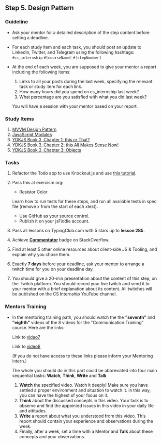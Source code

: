 ## Step 5. Design Pattern

### Guideline

- Ask your mentor for a detailed description of the step content before setting a deadline.

- For each study item and each task, you should post an update to LinkedIn, Twitter, and Telegram using the following hashtags:
`#cs_internship`
`#[courseName]`
`#[stepNumber]`

- At the end of each week, you are supposed to give your mentor a report including the following items:
  1. Links to all your posts during the last week, specifying the relevant task or study item for each link.
  2. How many hours did you spend on cs_internship last week?
  3. What percentage are you satisfied with what you did last week?
  
  You will have a session with your mentor based on your report.

### Study Items <!-- omit in toc -->

1. [MVVM Design Pattern](https://youtu.be/5qqTAAY7W_Y)
2. [JavaScript Modules](https://www.freecodecamp.org/news/javascript-modules-a-beginner-s-guide-783f7d7a5fcc/)
3. [YDKJS Book 3, Chapter 1: this or That?](https://github.com/getify/You-Dont-Know-JS/blob/1st-ed/this%20%26%20object%20prototypes/ch1.md)
4. [YDKJS Book 3, Chapter 2: this All Makes Sense Now!](https://github.com/getify/You-Dont-Know-JS/blob/1st-ed/this%20%26%20object%20prototypes/ch2.md)
5. [YDKJS Book 3, Chapter 3: Objects](https://github.com/getify/You-Dont-Know-JS/blob/1st-ed/this%20%26%20object%20prototypes/ch3.md)

### Tasks <!-- omit in toc -->

1. Refactor the Todo app to use Knockout.js and use [this tutorial](http://learn.knockoutjs.com/#/?tutorial=intro).

2. Pass this at exercism.org:

   - Resistor Color

   Learn how to run tests for these steps, and run all available tests in spec file (remove x from the start of each xtest).

   - Use GitHub as your source control.
   - Publish it on your jsFiddle account.

3. Pass all lessons on TypingClub.com with 5 stars up to **lesson 285**.
4. Achieve [**Commentator**](https://stackoverflow.com/help/badges/31/commentator) badge on StackOverflow.
5. Find at least 5 other online resources about client-side JS & Tooling, and explain why you chose them.
6. Exactly **7 days** before your deadline, ask your mentor to arrange a twitch time for you on your deadline day.
7. You should give a 20-min presentation about the content of this step, on the Twitch platform. You should record your live twitch and send it to your mentor with a brief explanation about its content. All twitches will be published on the CS Internship YouTube channel.

### Mentors Training

- In the mentoring training path, you should watch the the **"seventh"** and **"eighth"** videos of the 8 videos for the "Communication Training" course. Here are the links:

  Link to [video7](https://drive.google.com/file/d/167Io_enDD8FHxwt5LBc7YNXCzfIuRC8D/view?usp=sharing)

  Link to [video8](https://drive.google.com/file/d/1KcyLrVv_CBgSwF6kFpGSvQ9D5SjFT0Gt/view?usp=sharing)

  (If you do not have access to these links please inform your Mentoring Intern.)

  The whole you should do in this part could be abbreviated into four main sequential tasks: **Watch**, **Think**, **Write** and **Talk**

  1. **Watch** the specified video. Watch it deeply! Make sure you have settled a proper environment and situation to watch it. In this way, you can have the highest of your focus on it.
  2. **Think** about the discussed concepts in this video. Your task is to observe and find the appointed issues in this video in your daily life and attitudes.
  3. **Write** a report about what you understood from this video. This report should contain your experience and observations during the week.
  4. Finally, after a week, set a time with a Mentor and **Talk** about these concepts and your observations.
